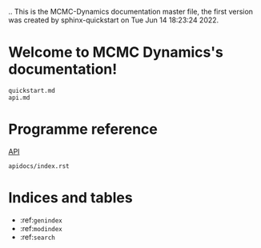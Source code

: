 .. This is the MCMC-Dynamics documentation master file, the first version was created by
   sphinx-quickstart on Tue Jun 14 18:23:24 2022.
   

Welcome to MCMC Dynamics's documentation!
=========================================

```{toctree}
quickstart.md
api.md
```

# Programme reference
[API](#api)

```{toctree}
apidocs/index.rst
```

Indices and tables
==================

* :ref:`genindex`
* :ref:`modindex`
* :ref:`search`
